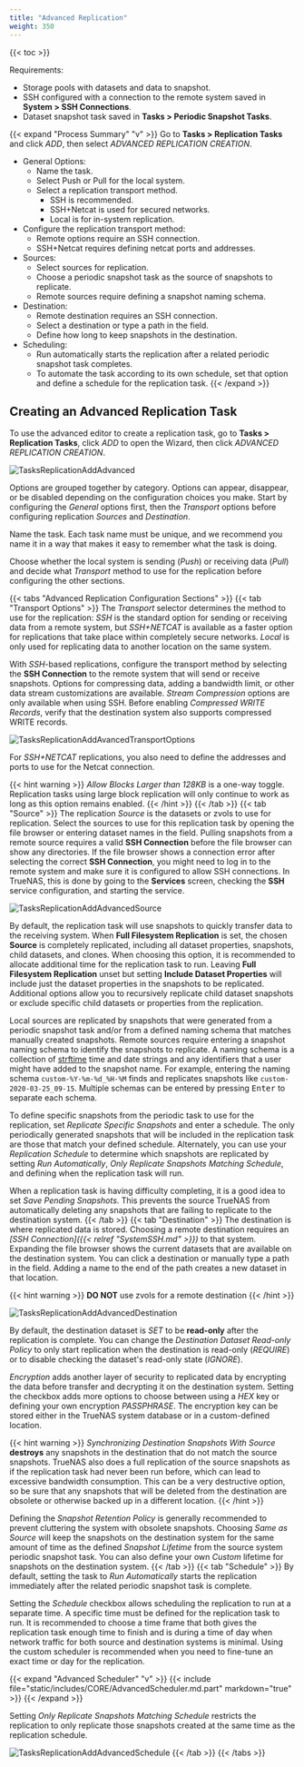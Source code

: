 ```yaml
---
title: "Advanced Replication"
weight: 350
---
```


{{< toc >}}

Requirements:
* Storage pools with datasets and data to snapshot.
* SSH configured with a connection to the remote system saved in **System > SSH Connections**.
* Dataset snapshot task saved in **Tasks > Periodic Snapshot Tasks**.

{{< expand "Process Summary" "v" >}}
Go to **Tasks > Replication Tasks** and click *ADD*, then select *ADVANCED REPLICATION CREATION*.

* General Options:
  * Name the task.
  * Select Push or Pull for the local system.
  * Select a replication transport method.
    * SSH is recommended.
    * SSH+Netcat is used for secured networks.
    * Local is for in-system replication.
* Configure the replication transport method:
  * Remote options require an SSH connection.
  * SSH+Netcat requires defining netcat ports and addresses.
* Sources:
  * Select sources for replication.
  * Choose a periodic snapshot task as the source of snapshots to replicate.
  * Remote sources require defining a snapshot naming schema.
* Destination:
  * Remote destination requires an SSH connection.
  * Select a destination or type a path in the field.
  * Define how long to keep snapshots in the destination.
* Scheduling:
  * Run automatically starts the replication after a related periodic snapshot task completes.
  * To automate the task according to its own schedule, set that option and define a schedule for the replication task.
{{< /expand >}}

## Creating an Advanced Replication Task

To use the advanced editor to create a replication task, go to **Tasks > Replication Tasks**, click *ADD* to open the Wizard, then click *ADVANCED REPLICATION CREATION*.

![TasksReplicationAddAdvanced](/images/CORE/12.0/TasksReplicationAddAdvanced.png "Advanced Replication Tasks")

Options are grouped together by category.
Options can appear, disappear, or be disabled depending on the configuration choices you make.
Start by configuring the *General* options first, then the *Transport* options before configuring replication *Sources* and *Destination*.

Name the task.
Each task name must be unique, and we recommend you name it in a way that makes it easy to remember what the task is doing.

Choose whether the local system is sending (*Push*) or receiving data (*Pull*) and decide what *Transport* method to use for the replication before configuring the other sections.

{{< tabs "Advanced Replication Configuration Sections" >}}
{{< tab "Transport Options" >}}
The *Transport* selector determines the method to use for the replication:
*SSH* is the standard option for sending or receiving data from a remote system, but *SSH+NETCAT* is available as a faster option for replications that take place within completely secure networks.
*Local* is only used for replicating data to another location on the same system.

With *SSH*-based replications, configure the transport method by selecting the **SSH Connection** to the remote system that will send or receive snapshots.
Options for compressing data, adding a bandwidth limit, or other data stream customizations are available.  *Stream Compression* options are only available when using SSH. Before enabling *Compressed WRITE Records*, verify that the destination system also supports compressed WRITE records. 

![TasksReplicationAddAvancedTransportOptions](/images/CORE/12.0/TasksReplicationAddAdvancedTransportOptions.png "Advanced Replication: Transport")

For *SSH+NETCAT* replications, you also need to define the addresses and ports to use for the Netcat connection.

{{< hint warning >}}
*Allow Blocks Larger than 128KB* is a one-way toggle.
Replication tasks using large block replication will only continue to work as long as this option remains enabled.
{{< /hint >}}
{{< /tab >}}
{{< tab "Source" >}}
The replication *Source* is the datasets or zvols to use for replication.
Select the sources to use for this replication task by opening the file browser or entering dataset names in the field.
Pulling snapshots from a remote source requires a valid **SSH Connection** before the file browser can show any directories.
If the file browser shows a connection error after selecting the correct **SSH Connection**, you might need to log in to the remote system and make sure it is configured to allow SSH connections.
In TrueNAS, this is done by going to the **Services** screen, checking the **SSH** service configuration, and starting the service.

![TasksReplicationAddAdvancedSource](/images/CORE/12.0/TasksReplicationAddAdvancedSource.png "Advanced Replication: Source")

By default, the replication task will use snapshots to quickly transfer data to the receiving system.
When **Full Filesystem Replication** is set, the chosen **Source** is completely replicated, including all dataset properties, snapshots, child datasets, and clones.
When choosing this option, it is recommended to allocate additional time for the replication task to run.
Leaving **Full Filesystem Replication** unset but setting **Include Dataset Properties** will include just the dataset properties in the snapshots to be replicated.
Additional options allow you to recursively replicate child dataset snapshots or exclude specific child datasets or properties from the replication.

Local sources are replicated by snapshots that were generated from a periodic snapshot task and/or from a defined naming schema that matches manually created snapshots.
Remote sources require entering a snapshot naming schema to identify the snapshots to replicate.
A naming schema is a collection of [strftime](https://www.freebsd.org/cgi/man.cgi?query=strftime) time and date strings and any identifiers that a user might have added to the snapshot name.
For example, entering the naming schema `custom-%Y-%m-%d_%H-%M` finds and replicates snapshots like `custom-2020-03-25_09-15`.
Multiple schemas can be entered by pressing <kbd>Enter</kbd> to separate each schema.

To define specific snapshots from the periodic task to use for the replication, set *Replicate Specific Snapshots* and enter a schedule.
The only periodically generated snapshots that will be included in the replication task are those that match your defined schedule.
Alternately, you can use your *Replication Schedule* to determine which snapshots are replicated by setting *Run Automatically*, *Only Replicate Snapshots Matching Schedule*, and defining when the replication task will run.

When a replication task is having difficulty completing, it is a good idea to set *Save Pending Snapshots*.
This prevents the source TrueNAS from automatically deleting any snapshots that are failing to replicate to the destination system.
{{< /tab >}}
{{< tab "Destination" >}}
The destination is where replicated data is stored.
Choosing a remote destination requires an *[SSH Connection]({{< relref "SystemSSH.md" >}})* to that system.
Expanding the file browser shows the current datasets that are available on the destination system.
You can click a destination or manually type a path in the field.
Adding a name to the end of the path creates a new dataset in that location.

{{< hint warning >}}
**DO NOT** use zvols for a remote destination
{{< /hint >}}

![TasksReplicationAddAdvancedDestination](/images/CORE/12.0/TasksReplicationAddAdvancedDestination.png "Advanced Replication: Destination")

By default, the destination dataset is *SET* to be **read-only** after the replication is complete.
You can change the *Destination Dataset Read-only Policy* to only start replication when the destination is read-only (*REQUIRE*) or to disable checking the dataset's read-only state (*IGNORE*).

*Encryption* adds another layer of security to replicated data by encrypting the data before transfer and decrypting it on the destination system.
Setting the checkbox adds more options to choose between using a *HEX* key or defining your own encryption *PASSPHRASE*.
The encryption key can be stored either in the TrueNAS system database or in a custom-defined location.

{{< hint warning >}}
*Synchronizing Destination Snapshots With Source* **destroys** any snapshots in the destination that do not match the source snapshots.
TrueNAS also does a full replication of the source snapshots as if the replication task had never been run before, which can lead to excessive bandwidth consumption.
This can be a very destructive option, so be sure that any snapshots that will be deleted from the destination are obsolete or otherwise backed up in a different location.
{{< /hint >}}

Defining the *Snapshot Retention Policy* is generally recommended to prevent cluttering the system with obsolete snapshots.
Choosing *Same as Source* will keep the snapshots on the destination system for the same amount of time as the defined *Snapshot Lifetime* from the source system periodic snapshot task.
You can also define your own *Custom* lifetime for snapshots on the destination system.
{{< /tab >}}
{{< tab "Schedule" >}}
By default, setting the task to *Run Automatically* starts the replication immediately after the related periodic snapshot task is complete.

Setting the *Schedule* checkbox allows scheduling the replication to run at a separate time.
A specific time must be defined for the replication task to run.
It is recommended to choose a time frame that both gives the replication task enough time to finish and is during a time of day when network traffic for both source and destination systems is minimal.
Using the custom scheduler is recommended when you need to fine-tune an exact time or day for the replication.

{{< expand "Advanced Scheduler" "v" >}}
{{< include file="static/includes/CORE/AdvancedScheduler.md.part" markdown="true" >}}
{{< /expand >}}

Setting *Only Replicate Snapshots Matching Schedule* restricts the replication to only replicate those snapshots created at the same time as the replication schedule.

![TasksReplicationAddAdvancedSchedule](/images/CORE/12.0/TasksReplicationAddAdvancedSchedule.png "Advanced Replication: Schedule")
{{< /tab >}}
{{< /tabs >}}

